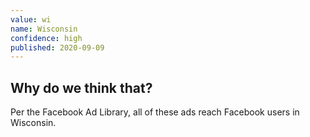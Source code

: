 ```yaml
---
value: wi
name: Wisconsin
confidence: high
published: 2020-09-09
---
```


## Why do we think that?

Per the Facebook Ad Library, all of these ads reach Facebook users in Wisconsin.

